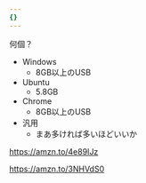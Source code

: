 ```yaml
---
{}
---
```

  

  

何個？

- Windows
    - 8GB以上のUSB
- Ubuntu
    - 5.8GB
- Chrome
    - 8GB以上のUSB
- 汎用
    - まあ多ければ多いほどいいか

  

https://amzn.to/4e89IJz

  

https://amzn.to/3NHVdS0